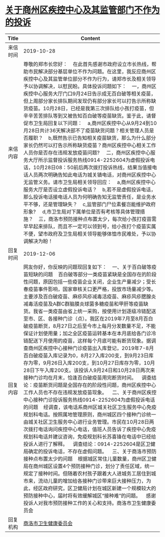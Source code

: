 # <a href="http://www.shangluo.gov.cn/zmhd/ldxxxx.jsp?urltype=leadermail.LeaderMailContentUrl&wbtreeid=1112&leadermailid=5527">关于商州区疾控中心及其监管部门不作为的投诉</a>
| Title |                                                                                                                                                                                                                                                                                                                                                                                                                                                                                     Content                                                                                                                                                                                                                                                                                                                                                                                                                                                                                      |
|:-----:|----------------------------------------------------------------------------------------------------------------------------------------------------------------------------------------------------------------------------------------------------------------------------------------------------------------------------------------------------------------------------------------------------------------------------------------------------------------------------------------------------------------------------------------------------------------------------------------------------------------------------------------------------------------------------------------------------------------------------------------------------------------------------------------------------------------------------------------------------------------------------------------------------------------------------------------------------------------------------------|
| 来信时间  | 2019-10-28                                                                                                                                                                                                                                                                                                                                                                                                                                                                                                                                                                                                                                                                                                                                                                                                                                                                                                                                                                       |
| 来信内容  | 尊敬的郑市长您好：    在此首先感谢市政府设立市长热线，帮助市民解决部分基层单位不作为问题。在这里，我反应商州区疾控中心及其监管单位部分不作为行为，请郑市长及相关领导予以协调解决，以慰民盼。具体投诉问题如下：    一，商州区疾控中心服务大厅门口9月24日告示成无百白破等相关疫苗，但上周部分家长排队期间发现仍有部分家长可以打告示所称缺货疫苗。10月28日，已经是我第三次排队给小孩打疫苗，但辛辛苦苦排队等到又被告知百白破等疫苗缺货。鉴于此，请督促市卫生局回复以下问题：    a,商州区疾控中心从9月24到10月28日共计36天解决部不了疫苗缺货问题？相关管理人员是否履职？    b,既然告示已告知相关疫苗缺货，那么为什么部分家长仍然可以打告示所称缺货疫苗？商州区疾控中心相关工作人员你是否存在违规发放疫苗问题?     二，商州区疾控中心服务大厅所示监督投诉服务热线0914-2252604为虚假投诉电话，10月28日08：50前后两次拨打投诉热线，结果当值接电话人员两次明确告知此电话为城关镇电话，对商州区疾控中心无监管义务。请市卫生局相关领导回应：    a,商州区疾控中心服务大厅是否设立虚假投诉电话？    b,若不是虚假投诉电话，那么投诉电话接电话人员为何明确告知无监管责任，是业务水平不够，还是管理缺失？    c,监管部门尸位素餐岂能维护政府形象?     d,市卫生局对下属单位是否有考核等具体管理措施？    三，商洛市预防接种点布置太少，每次给小孩打疫苗需早早起来排队，而且不一定可以领到号，给小孩打个疫苗实属不便，望市政府及卫生局相关领导能够体恤市民难处，予以协调解决为盼！                                                                                                                                                                                                                                                   |
| 回复时间  | 2019-12-06                                                                                                                                                                                                                                                                                                                                                                                                                                                                                                                                                                                                                                                                                                                                                                                                                                                                                                                                                                       |
| 回复内容  | 网友你好，你反映的问题现回复如下：    一、关于百白破等疫苗短缺的问题    百白破等部分一类疫苗紧缺是全国存在的阶段性问题，原因包括一些疫苗企业关闭，企业生产量减少；受长春疫苗事件影响，国家审核关口更严格，投放市场量减少等。主要涉及百白破疫苗、麻疹风疹减毒活疫苗、麻疹风疹腮腺炎减毒活疫苗及A群C群脑膜炎球菌多糖疫苗和甲肝等疫苗缺货。我省一类疫苗由省上统一采购，按使用计划逐级冷链配送至市、区、各接种门诊（点）。我区在2019年7月至8月百白破疫苗断货，8月27日之后至今市上每月分发数量不足，不能保证计划使用量；加之全区疫苗运转基本在本月底给各门诊冷链配送下月使用的疫苗，这样每个月底可能有断货现象。据调查商州区疾控中心接种门诊疫苗出入库登记，2019年7-8月百白破疫苗入库记录为0，8月27入库200支，到9月23日库存为零，9月26日入库200支，到10月27日库存为零，10月28日下午入库200支。该投诉人9月24日和10月28日两次来接种门诊均在月末，恰逢百白破疫苗用完断货时间。    调查结论：疫苗断货问题是全国存在的阶段性问题，商州区疾控中心工作人员也不存在违规发放疫苗现象。    二、关于商州区疾控中心接种门诊投诉服务热线0914-2252604为虚假投诉电话的问题    经调查，该电话系商州区城关社区卫生服务中心免疫规划科电话。按照属地管理原则，商州城区四个接种门诊统一由城关社区卫生服务中心进行业务管理。市民在10月28日两次拨打电话询问疾控中心电话，值班人员告诉了疾控中心免疫规划科电话并建议咨询，免疫规划科长苏喜锋在电话中已经给投诉人进行了解释。    调查结论：0914-2252604是区卫健局确定的投诉电话，不存在虚假问题。    三、关于商洛市预防接种点布置太少的问题    根据城区常住儿童数量，商州区卫健局在商州城区设置4个预防接种门诊，划分了责任区域，统一规定了接种时间。但随着农村孩子跟着大人进城务工居住到城市来，流动儿童的增加给各接种门诊带来巨大接种压力，为此，经区政府研究，区卫健局计划在城区新建一个规模较大的预防接种中心，届时将有效缓解城区“接种难”的问题。    感谢投诉人对我市预防接种工作的关心和支持。商洛市卫生健康委员会 |
| 回复机构  | <a href="../../categories/agencies/商洛市卫生健康委员会.md">商洛市卫生健康委员会</a>                                                                                                                                                                                                                                                                                                                                                                                                                                                                                                                                                                                                                                                                                                                                                                                                                                                                                                                   |